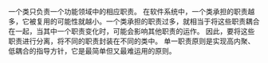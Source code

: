 一个类只负责一个功能领域中的相应职责。
在软件系统中，一个类承担的职责越多，它被复用的可能性就越小。一个类承担的职责过多，就相当于将这些职责耦合在一起，当其中一个职责变化时，可能会影响其他职责的运作。
因此，要将这些职责进行分离，将不同的职责封装在不同的类中。
单一职责原则是实现高内聚、低耦合的指导方针，它是最简单但又最难运用的原则。
